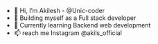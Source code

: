 - 👋 Hi, I’m Akilesh - @Unic-coder
- 👀 Building myself as a Full stack developer
- 🌱 Currently learning Backend web development
- 📫 reach me Instagram @akils_official

<!---
Unic-coder/Unic-coder is a ✨ special ✨ repository because its `README.md` (this file) appears on your GitHub profile.
You can click the Preview link to take a look at your changes.
--->
